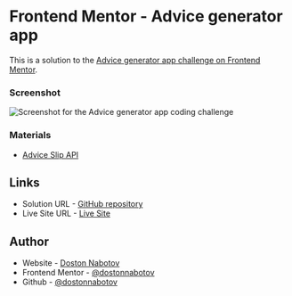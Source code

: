 # Frontend Mentor - Advice generator app

This is a solution to the [Advice generator app challenge on Frontend Mentor](https://www.frontendmentor.io/challenges/advice-generator-app-QdUG-13db).

### Screenshot

![Screenshot for the Advice generator app coding challenge](.assets/images/screenshot.jpg)

### Materials

- [Advice Slip API](https://api.adviceslip.com)

## Links

- Solution URL -  [GitHub repository]()
- Live Site URL - [Live Site]()

## Author

- Website - [Doston Nabotov](https://www.dostonnabotov.netlify.com)
- Frontend Mentor - [@dostonnabotov](https://www.frontendmentor.io/profile/dostonnabotov)
- Github - [@dostonnabotov](https://www.github.com/dostonnabotov)






